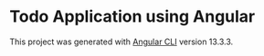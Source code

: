 # Todo Application using Angular

This project was generated with [Angular CLI](https://github.com/ganesh-4114/angular) version 13.3.3.


